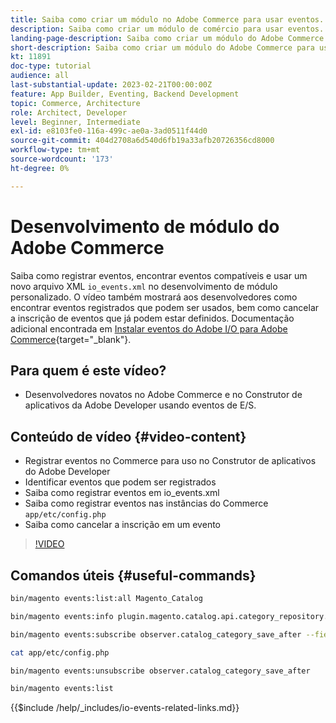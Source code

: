 ```yaml
---
title: Saiba como criar um módulo no Adobe Commerce para usar eventos.
description: Saiba como criar um módulo de comércio para usar eventos.
landing-page-description: Saiba como criar um módulo do Adobe Commerce para usar eventos.
short-description: Saiba como criar um módulo do Adobe Commerce para usar eventos.
kt: 11891
doc-type: tutorial
audience: all
last-substantial-update: 2023-02-21T00:00:00Z
feature: App Builder, Eventing, Backend Development
topic: Commerce, Architecture
role: Architect, Developer
level: Beginner, Intermediate
exl-id: e8103fe0-116a-499c-ae0a-3ad0511f44d0
source-git-commit: 404d2708a6d540d6fb19a33afb20726356cd8000
workflow-type: tm+mt
source-wordcount: '173'
ht-degree: 0%

---
```


# Desenvolvimento de módulo do Adobe Commerce

Saiba como registrar eventos, encontrar eventos compatíveis e usar um novo arquivo XML `io_events.xml` no desenvolvimento de módulo personalizado. O vídeo também mostrará aos desenvolvedores como encontrar eventos registrados que podem ser usados, bem como cancelar a inscrição de eventos que já podem estar definidos. Documentação adicional encontrada em [Instalar eventos do Adobe I/O para Adobe Commerce](https://developer.adobe.com/commerce/events/get-started/installation/){target="_blank"}.

## Para quem é este vídeo?

* Desenvolvedores novatos no Adobe Commerce e no Construtor de aplicativos da Adobe Developer usando eventos de E/S.

## Conteúdo de vídeo {#video-content}

* Registrar eventos no Commerce para uso no Construtor de aplicativos do Adobe Developer
* Identificar eventos que podem ser registrados
* Saiba como registrar eventos em io_events.xml
* Saiba como registrar eventos nas instâncias do Commerce `app/etc/config.php`
* Saiba como cancelar a inscrição em um evento

>[!VIDEO](https://video.tv.adobe.com/v/3415802?quality=12&learn=on)

## Comandos úteis {#useful-commands}

```bash
bin/magento events:list:all Magento_Catalog

bin/magento events:info plugin.magento.catalog.api.category_repository.save

bin/magento events:subscribe observer.catalog_category_save_after --fields=entity_id --fields=parent_id

cat app/etc/config.php

bin/magento events:unsubscribe observer.catalog_category_save_after

bin/magento events:list
```

{{$include /help/_includes/io-events-related-links.md}}

